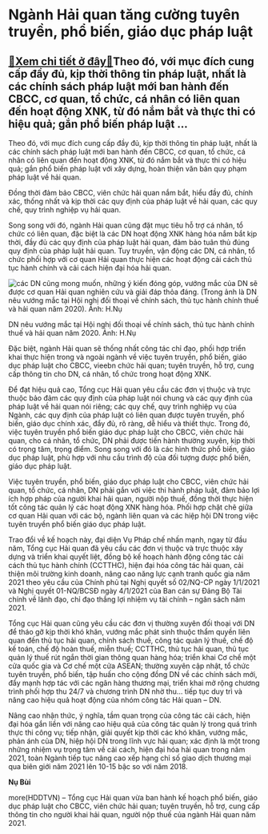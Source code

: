 Ngành Hải quan tăng cường tuyên truyền, phổ biến, giáo dục pháp luật
====================================================================

[:gift:Xem chi tiết ở đây:gift:](https://hddtvn.com/nganh-hai-quan-tang-cuong-tuyen-truyen-pho-bien-giao-duc-phap-luat/)Theo đó, với mục đích cung cấp đầy đủ, kịp thời thông tin pháp luật, nhất là các chính sách pháp luật mới ban hành đến CBCC, cơ quan, tổ chức, cá nhân có liên quan đến hoạt động XNK, từ đó nắm bắt và thực thi có hiệu quả; gắn phổ biến pháp luật …
------------------------------------------------------------------------------------------------------------------------------------------------------------------------------------------------------------------------------------------------------


Theo đó, với mục đích cung cấp đầy đủ, kịp thời thông tin pháp luật, nhất là các chính sách pháp luật mới ban hành đến CBCC, cơ quan, tổ chức, cá nhân có liên quan đến hoạt động XNK, từ đó nắm bắt và thực thi có hiệu quả; gắn phổ biến pháp luật với xây dựng, hoàn thiện văn bản quy phạm pháp luật về hải quan.


Đồng thời đảm bảo CBCC, viên chức hải quan nắm bắt, hiểu đầy đủ, chính xác, thống nhất và kịp thời các quy định của pháp luật về hải quan, các quy chế, quy trình nghiệp vụ hải quan.


Song song với đó, ngành Hải quan cũng đặt mục tiêu hỗ trợ cá nhân, tổ chức có liên quan, đặc biệt là các DN hoạt động XNK hàng hóa nắm bắt kịp thời, đầy đủ các quy định của pháp luật hải quan, đảm bảo tuân thủ đúng quy định của pháp luật hải quan. Tuy truyền, vận động các DN, cá nhân, tổ chức phối hợp với cơ quan Hải quan thực hiện các hoạt động cải cách thủ tục hành chính và cải cách hiện đại hóa hải quan.





![các DN cũng mong muốn, những ý kiến đóng góp, vướng mắc của DN sẽ được cơ quan Hải quan nghiên cứu và giải đáp thỏa đáng. (Trong ảnh là DN nêu vướng mắc tại Hội nghị đối thoại về chính sách, thủ tục hành chính thuế và hải quan năm 2020). Ảnh: H.Nụ](https://hddtvn.com/wp-content/uploads/2021/02/99513341.jpg "các DN cũng mong muốn, những ý kiến đóng góp, vướng mắc của DN sẽ được cơ quan Hải quan nghiên cứu và giải đáp thỏa đáng. (Trong ảnh là DN nêu vướng mắc tại Hội nghị đối thoại về chính sách, thủ tục hành chính thuế và hải quan năm 2020). Ảnh: H.Nụ")


DN nêu vướng mắc tại Hội nghị đối thoại về chính sách, thủ tục hành chính thuế và hải quan năm 2020. Ảnh: H.Nụ



Đặc biệt, ngành Hải quan sẽ thống nhất công tác chỉ đạo, phối hợp triển khai thực hiện trong và ngoài ngành về việc tuyên truyền, phổ biến, giáo dục pháp luật cho CBCC, vieebn chức hải quan; tuyên truyền, hỗ trợ, cung cấp thông tin cho DN, cá nhân, tổ chức trong hoạt động XNK.


Để đạt hiệu quả cao, Tổng cục Hải quan yêu cầu các đơn vị thuộc và trực thuộc bảo đảm các quy định của pháp luật nói chung và các quy định của pháp luật về hải quan nói riêng; các quy chế, quy trình nghiệp vụ của Ngành, các quy định của pháp luật có liên quan được tuyên truyền, phố biến, giáo dục chính xác, đẩy đủ, rõ ràng, dễ hiểu và thiết thực. Trong đó, việc tuyên truyền phổ biến giáo dục pháp luật cho CBCC, viên chức hải quan, cho cá nhân, tổ chức, DN phải được tiến hành thường xuyên, kịp thời có trọng tâm, trọng điểm. Song song với đó là các hình thức phổ biến, giáo dục pháp luật, phù hợp với nhu cầu trình độ của đối tượng được phổ biến, giáo dục pháp luật.


Việc tuyên truyền, phổ biến, giáo dục pháp luật cho CBCC, viên chức hải quan, tổ chức, cá nhân, DN phải gắn với việc thi hành pháp luật, đảm bảo lợi ích hợp pháp của người khai hải quan, người nộp thuế, đồng thời thực hiện tốt công tác quản lý các hoạt động XNK hàng hóa. Phối hợp chặt chẽ giữa cơ quan Hải quan với các bộ, ngành liên quan và các hiệp hội DN trong việc tuyên truyền phổ biến giáo dục pháp luật.


Trao đổi về kế hoạch này, đại diện Vụ Pháp chế nhấn mạnh, ngay từ đầu năm, Tổng cục Hải quan đã yêu cầu các đơn vị thuộc và trực thuộc xây dựng và triển khai quyết liệt, đồng bộ kế hoạch hành động công tác cải cách thủ tục hành chính (CCTTHC), hiện đại hóa công tác hải quan, cải thiện môi trường kinh doanh, nâng cao năng lực cạnh tranh quốc gia năm 2021 theo yêu cầu của Chính phủ tại Nghị quyết số 02/NQ-CP ngày 1/1/2021 và Nghị quyết 01-NQ/BCSĐ ngày 4/1/2021 của Ban cán sự Đảng Bộ Tài chính về lãnh đạo, chỉ đạo thắng lợi nhiệm vụ tài chính – ngân sách năm 2021.


Tổng cục Hải quan cũng yêu cầu các đơn vị thường xuyên đối thoại với DN để tháo gỡ kịp thời khó khăn, vướng mắc phát sinh thuộc thẩm quyền liên quan đến thủ tục hải quan, chính sách thuế, công tác quản lý thuế, chế độ kế toán, chế độ hoàn thuế, miễn thuế; CCTTHC, thủ tục hải quan, thủ tục quản lý thuế rút ngắn thời gian thông quan hàng hóa; triển khai Cơ chế một cửa quốc gia và Cơ chế một cửa ASEAN; thường xuyên cập nhật, tổ chức tuyên truyền, phổ biến, tập huấn cho cộng đồng DN về các chính sách mới, đẩy mạnh hợp tác với các ngân hàng thương mại, triển khai mở rộng chương trình phối hợp thu 24/7 và chương trình DN nhờ thu… tiếp tục duy trì và nâng cao hiệu quả hoạt động của nhóm công tác Hải quan – DN.


Nâng cao nhận thức, ý nghĩa, tầm quan trọng của công tác cải cách, hiện đại hóa gắn liền với nâng cao hiệu quả của công tác quản lý trong quá trình thực thi công vụ; tiếp nhận, giải quyết kịp thời các khó khăn, vướng mắc, phản ánh của DN, hiệp hội DN trong lĩnh vực hải quan; xác định là một trong những nhiệm vụ trọng tâm về cải cách, hiện đại hóa hải quan trong năm 2021, toàn Ngành tiếp tục nâng cao xếp hạng chỉ số giao dịch thương mại qua biên giới năm 2021 lên 10-15 bậc so với năm 2018.




**Nụ Bùi**



more(HDDTVN) – Tổng cục Hải quan vừa ban hành kế hoạch phổ biến, giáo dục pháp luật cho CBCC, viên chức hải quan; tuyên truyền, hỗ trợ, cung cấp thông tin cho người khai hải quan, người nộp thuế của ngành Hải quan năm 2021.

